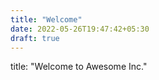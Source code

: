 ```yaml
---
title: "Welcome"
date: 2022-05-26T19:47:42+05:30
draft: true
---
```


title: "Welcome to Awesome Inc."

